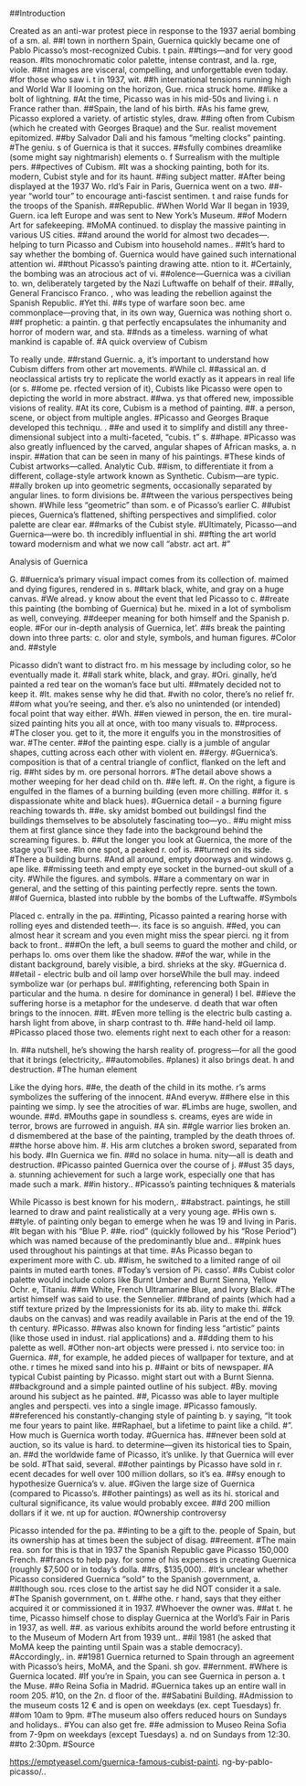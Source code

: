 ##Introduction

Created as an anti-war protest piece in response to the 1937 aerial bombing of a sm. al. ##l town in northern Spain, Guernica quickly became one of Pablo Picasso’s most-recognized Cubis. t pain. ##tings—and for very good reason. #Its monochromatic color palette, intense contrast, and la. rge, viole. ##nt images are visceral, compelling, and unforgettable even today. #for those who saw i. t in 1937, wit. ##h international tensions running high and World War II looming on the horizon, Gue. rnica struck home. ##like a bolt of lightning. #At the time, Picasso was in his mid-50s and living i. n France rather than. ##Spain, the land of his birth. #As his fame grew, Picasso explored a variety. of artistic styles, draw. ##ing often from Cubism (which he created with Georges Braque) and the Sur. realist movement epitomized. ##by Salvador Dali and his famous “melting clocks” painting. #The geniu. s of Guernica is that it succes. ##sfully combines dreamlike (some might say nightmarish) elements o. f Surrealism with the multiple pers. ##pectives of Cubism. #It was a shocking painting, both for its. modern, Cubist style and for its haunt. ##ing subject matter. #After being displayed at the 1937 Wo. rld’s Fair in Paris, Guernica went on a two. ##-year “world tour” to encourage anti-fascist sentimen. t and raise funds for the troops of the Spanish. ##Republic. #When World War II began in 1939, Guern. ica left Europe and was sent to New York’s Museum. ##of Modern Art for safekeeping. #MoMA continued. to display the massive painting in various US cities. ##and around the world for almost two decades—. helping to turn Picasso and Cubism into household names.. ##It’s hard to say whether the bombing of. Guernica would have gained such international attention wi. ##thout Picasso’s painting drawing atte. ntion to it. #Certainly, the bombing was an atrocious act of vi. ##olence—Guernica was a civilian to. wn, deliberately targeted by the Nazi Luftwaffe on behalf of their. ##ally, General Francisco Franco. , who was leading the rebellion against the Spanish Republic. #Yet thi. ##s type of warfare soon bec. ame commonplace—proving that, in its own way, Guernica was nothing short o. ##f prophetic: a paintin. g that perfectly encapsulates the inhumanity and horror of modern war, and sta. ##nds as a timeless. warning of what mankind is capable of. #A quick overview of Cubism

To really unde. ##rstand Guernic. a, it’s important to understand how Cubism differs from other art movements. #While cl. ##assical an. d neoclassical artists try to replicate the world exactly as it appears in real life (or s. ##ome pe. rfected version of it), Cubists like Picasso were open to depicting the world in more abstract. ##wa. ys that offered new, impossible visions of reality. #At its core, Cubism is a method of painting. ##. a person, scene, or object from multiple angles. #Picasso and Georges Braque developed this techniqu. . ##e and used it to simplify and distill any three-dimensional subject into a multi-faceted, “cubis. t” s. ##hape. #Picasso was also greatly influenced by the carved, angular shapes of African masks, a. n inspir. ##ation that can be seen in many of his paintings. #These kinds of Cubist artworks—called. Analytic Cub. ##ism, to differentiate it from a different, collage-style artwork known as Synthetic. Cubism—are typic. ##ally broken up into geometric segments, occasionally separated by angular lines. to form divisions be. ##tween the various perspectives being shown. #While less “geometric” than som. e of Picasso’s earlier C. ##ubist pieces, Guernica’s flattened, shifting perspectives and simplified. color palette are clear ear. ##marks of the Cubist style. #Ultimately, Picasso—and Guernica—were bo. th incredibly influential in shi. ##fting the art world toward modernism and what we now call “abstr. act art. #”

Analysis of Guernica

G. ##uernica’s primary visual impact comes from its collection of. maimed and dying figures, rendered in s. ##tark black, white, and gray on a huge canvas. #We alread. y know about the event that led Picasso to c. ##reate this painting (the bombing of Guernica) but he. mixed in a lot of symbolism as well, conveying. ##deeper meaning for both himself and the Spanish p. eople. #For our in-depth analysis of Guernica, let’. ##s break the painting down into three parts: c. olor and style, symbols, and human figures. #Color and. ##style

Picasso didn’t want to distract fro. m his message by including color, so he eventually made it. ##all stark white, black, and gray. #Ori. ginally, he’d painted a red tear on the woman’s face but ulti. ##mately decided not to keep it. #It. makes sense why he did that. #with no color, there’s no relief fr. ##om what you’re seeing, and ther. e’s also no unintended (or intended) focal point that way either. #Wh. ##en viewed in person, the en. tire mural-sized painting hits you all at once, with too many visuals to. ##process. #The closer you. get to it, the more it engulfs you in the monstrosities of war. #The center. ##of the painting espe. cially is a jumble of angular shapes, cutting across each other with violent en. ##ergy. #Guernica’s. composition is that of a central triangle of conflict, flanked on the left and rig. ##ht sides by m. ore personal horrors. #The detail above shows a mother weeping for her dead child on th. ##e left. #. On the right, a figure is engulfed in the flames of a burning building (even more chilling. ##for it. s dispassionate white and black hues). #Guernica detail - a burning figure reaching towards th. ##e. sky amidst bombed out buildingsI find the buildings themselves to be absolutely fascinating too—yo.. ##u might miss them at first glance since they fade into the background behind the screaming figures. b. ##ut the longer you look at Guernica, the more of the stage you’ll see. #In one spot, a peaked r. oof is. ##turned on its side. #There a building burns. #And all around, empty doorways and windows g. ape like. ##missing teeth and empty eye socket in the burned-out skull of a city. #While the figures. and symbols. ##are a commentary on war in general, and the setting of this painting perfectly repre. sents the town. ##of Guernica, blasted into rubble by the bombs of the Luftwaffe. #Symbols

Placed c. entrally in the pa. ##inting, Picasso painted a rearing horse with rolling eyes and distended teeth—. its face is so anguish. ##ed, you can almost hear it scream and you even might miss the spear pierci. ng it from back to front.. ###On the left, a bull seems to guard the mother and child, or perhaps lo. oms over them like the shadow. ##of the war, while in the distant background, barely visible, a bird. shrieks at the sky. #Guernica d. ##etail - electric bulb and oil lamp over horseWhile the bull may. indeed symbolize war (or perhaps bul. ##lfighting, referencing both Spain in particular and the huma. n desire for dominance in general) I bel. ##ieve the suffering horse is a metaphor for the undeserve. d death that war often brings to the innocen. ##t. #Even more telling is the electric bulb casting a. harsh light from above, in sharp contrast to th. ##e hand-held oil lamp. #Picasso placed those two. elements right next to each other for a reason:

In. ##a nutshell, he’s showing the harsh reality of. progress—for all the good that it brings (electricity,. ##automobiles. #planes) it also brings deat. h and destruction. #The human element

Like the dying hors. ##e, the death of the child in its mothe. r’s arms symbolizes the suffering of the innocent. #And everyw. ##here else in this painting we simp. ly see the atrocities of war. #Limbs are huge, swollen, and wounde. ##d. #Mouths gape in soundless s. creams, eyes are wide in terror, brows are furrowed in anguish. #A sin. ##gle warrior lies broken an. d dismembered at the base of the painting, trampled by the death throes of. ##the horse above him. #. His arm clutches a broken sword, separated from his body. #In Guernica we fin. ##d no solace in huma. nity—all is death and destruction. #Picasso painted Guernica over the course of j. ##ust 35 days, a. stunning achievement for such a large work, especially one that has made such a mark. ##in history.. #Picasso’s painting techniques & materials

While Picasso is best known for his modern,. ##abstract. paintings, he still learned to draw and paint realistically at a very young age. #His own s. ##tyle. of painting only began to emerge when he was 19 and living in Paris. #It began with his “Blue P. ##e. riod” (quickly followed by his “Rose Period”) which was named because of the predominantly blue and.. ##pink hues used throughout his paintings at that time. #As Picasso began to experiment more with C. ub. ##ism, he switched to a limited range of oil paints in muted earth tones. #Today’s version of Pi. casso’. ##s Cubist color palette would include colors like Burnt Umber and Burnt Sienna, Yellow Ochr. e, Titaniu. ##m White, French Ultramarine Blue, and Ivory Black. #The artist himself was said to use. the Sennelier. ##brand of paints (which had a stiff texture prized by the Impressionists for its ab. ility to make thi. ##ck daubs on the canvas) and was readily available in Paris at the end of the 19. th century. #Picasso. ##was also known for finding less “artistic” paints (like those used in indust. rial applications) and a. ##dding them to his palette as well. #Other non-art objects were pressed i. nto service too: in Guernica. ##, for example, he added pieces of wallpaper for texture, and at othe. r times he mixed sand into his p. ##aint or bits of newspaper. #A typical Cubist painting by Picasso. might start out with a Burnt Sienna. ##background and a simple painted outline of his subject. #By. moving around his subject as he painted. ##, Picasso was able to layer multiple angles and perspecti. ves into a single image. #Picasso famously. ##referenced his constantly-changing style of painting b. y saying, “It took me four years to paint like. ##Raphael, but a lifetime to paint like a child. #”. How much is Guernica worth today. #Guernica has. ##never been sold at auction, so its value is hard. to determine—given its historical ties to Spain, an. ##d the worldwide fame of Picasso, it’s unlike. ly that Guernica will ever be sold. #That said, several. ##other paintings by Picasso have sold in r. ecent decades for well over 100 million dollars, so it’s ea. ##sy enough to hypothesize Guernica’s v. alue. #Given the large size of Guernica (compared to Picasso’s. ##other paintings) as well as its hi. storical and cultural significance, its value would probably excee. ##d 200 million dollars if it we. nt up for auction. #Ownership controversy

Picasso intended for the pa. ##inting to be a gift to the. people of Spain, but its ownership has at times been the subject of disag. ##reement. #The main rea. son for this is that in 1937 the Spanish Republic gave Picasso 150,000 French. ##francs to help pay. for some of his expenses in creating Guernica (roughly $7,500 or in today’s dolla. ##rs, $135,000).. #It’s unclear whether Picasso considered Guernica “sold” to the Spanish government, a. ##lthough sou. rces close to the artist say he did NOT consider it a sale. #The Spanish government, on t. ##he othe. r hand, says that they either acquired it or commissioned it in 1937. #Whoever the owner was. ##at t. he time, Picasso himself chose to display Guernica at the World’s Fair in Paris in 1937, as well. ##. as various exhibits around the world before entrusting it to the Museum of Modern Art from 1939 unt.. ##il 1981 (he asked that MoMA keep the painting until Spain was a stable democracy). #Accordingly,. in. ##1981 Guernica returned to Spain through an agreement with Picasso’s heirs, MoMA, and the Spani. sh gov. ##ernment. #Where is Guernica located. #If you’re in Spain, you can see Guernica in person a. t the Muse. ##o Reina Sofia in Madrid. #Guernica takes up an entire wall in room 205. #10, on the 2n. d floor of the. ##Sabatini Building. #Admission to the museum costs 12 € and is open on weekdays (ex. cept Tuesdays) fr. ##om 10am to 9pm. #The museum also offers reduced hours on Sundays and holidays.. #You can also get fre. ##e admission to Museo Reina Sofia from 7-9pm on weekdays (except Tuesdays) a. nd on Sundays from 12:30. ##to 2:30pm. #Source

https://emptyeasel.com/guernica-famous-cubist-painti. ng-by-pablo-picasso/..
